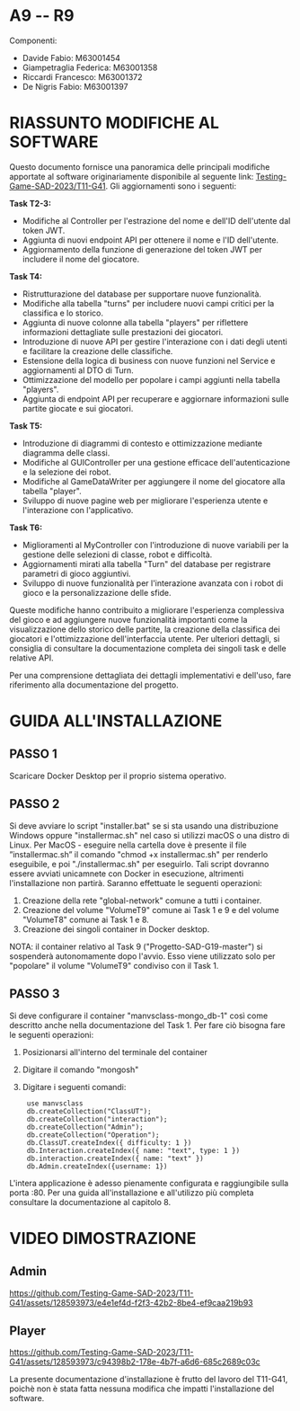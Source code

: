 # A9 -- R9
Componenti:
- Davide Fabio: M63001454
- Giampetraglia Federica: M63001358
- Riccardi Francesco: M63001372
- De Nigris Fabio: M63001397

# RIASSUNTO MODIFICHE AL SOFTWARE
Questo documento fornisce una panoramica delle principali modifiche apportate al software originariamente disponibile al seguente link: [Testing-Game-SAD-2023/T11-G41](https://github.com/Testing-Game-SAD-2023/T11-G41). Gli aggiornamenti sono i seguenti:


**Task T2-3:**

- Modifiche al Controller per l'estrazione del nome e dell'ID dell'utente dal token JWT.
- Aggiunta di nuovi endpoint API per ottenere il nome e l'ID dell'utente.
- Aggiornamento della funzione di generazione del token JWT per includere il nome del giocatore.

**Task T4:**

- Ristrutturazione del database per supportare nuove funzionalità.
- Modifiche alla tabella "turns" per includere nuovi campi critici per la classifica e lo storico.
- Aggiunta di nuove colonne alla tabella "players" per riflettere informazioni dettagliate sulle prestazioni dei giocatori.
- Introduzione di nuove API per gestire l'interazione con i dati degli utenti e facilitare la creazione delle classifiche.
- Estensione della logica di business con nuove funzioni nel Service e aggiornamenti al DTO di Turn.
- Ottimizzazione del modello per popolare i campi aggiunti nella tabella "players".
- Aggiunta di endpoint API per recuperare e aggiornare informazioni sulle partite giocate e sui giocatori.

**Task T5:**

- Introduzione di diagrammi di contesto e ottimizzazione mediante diagramma delle classi.
- Modifiche al GUIController per una gestione efficace dell'autenticazione e la selezione dei robot.
- Modifiche al GameDataWriter per aggiungere il nome del giocatore alla tabella "player".
- Sviluppo di nuove pagine web per migliorare l'esperienza utente e l'interazione con l'applicativo.

**Task T6:**

- Miglioramenti al MyController con l'introduzione di nuove variabili per la gestione delle selezioni di classe, robot e difficoltà.
- Aggiornamenti mirati alla tabella "Turn" del database per registrare parametri di gioco aggiuntivi.
- Sviluppo di nuove funzionalità per l'interazione avanzata con i robot di gioco e la personalizzazione delle sfide.

Queste modifiche hanno contribuito a migliorare l'esperienza complessiva del gioco e ad aggiungere nuove funzionalità importanti come la visualizzazione dello storico delle partite, la creazione della classifica dei giocatori e l'ottimizzazione dell'interfaccia utente. Per ulteriori dettagli, si consiglia di consultare la documentazione completa dei singoli task e delle relative API.



Per una comprensione dettagliata dei dettagli implementativi e dell'uso, fare riferimento alla documentazione del progetto.

# GUIDA ALL'INSTALLAZIONE

## PASSO 1
Scaricare Docker Desktop per il proprio sistema operativo.

## PASSO 2
Si deve avviare lo script "installer.bat" se si sta usando una distribuzione Windows oppure "installermac.sh" nel caso si utilizzi macOS o una distro di Linux.
Per MacOS - eseguire nella cartella dove è presente il file ”installermac.sh” il comando "chmod +x installermac.sh" per renderlo eseguibile, e poi "./installermac.sh" per eseguirlo.
Tali script dovranno essere avviati unicamnete con Docker in esecuzione, altrimenti l'installazione non partirà. Saranno effettuate le seguenti operazioni:
1) Creazione della rete "global-network" comune a tutti i container.
2) Creazione del volume "VolumeT9" comune ai Task 1 e 9 e del volume "VolumeT8" comune ai Task 1 e 8.
3) Creazione dei singoli container in Docker desktop.

NOTA: il container relativo al Task 9 ("Progetto-SAD-G19-master") si sospenderà autonomamente dopo l'avvio. Esso viene utilizzato solo per "popolare" il volume "VolumeT9" condiviso con il Task 1.

## PASSO 3
Si deve configurare il container "manvsclass-mongo_db-1" così come descritto anche nella documentazione del Task 1.
Per fare ciò bisogna fare le seguenti operazioni:
1) Posizionarsi all'interno del terminale del container
2) Digitare il comando "mongosh"
3) Digitare i seguenti comandi:

        use manvsclass
        db.createCollection("ClassUT");
        db.createCollection("interaction");
        db.createCollection("Admin");
        db.createCollection("Operation");
        db.ClassUT.createIndex({ difficulty: 1 })
        db.Interaction.createIndex({ name: "text", type: 1 })
        db.interaction.createIndex({ name: "text" })
        db.Admin.createIndex({username: 1})

L'intera applicazione è adesso pienamente configurata e raggiungibile sulla porta :80. Per una guida all'installazione e all'utilizzo più completa consultare la documentazione al capitolo 8.

# VIDEO DIMOSTRAZIONE
## Admin



https://github.com/Testing-Game-SAD-2023/T11-G41/assets/128593973/e4e1ef4d-f2f3-42b2-8be4-ef9caa219b93



## Player



https://github.com/Testing-Game-SAD-2023/T11-G41/assets/128593973/c94398b2-178e-4b7f-a6d6-685c2689c03c


La presente documentazione d'installazione è frutto del lavoro del T11-G41, poichè non è stata fatta nessuna modifica che impatti l'installazione del software.

